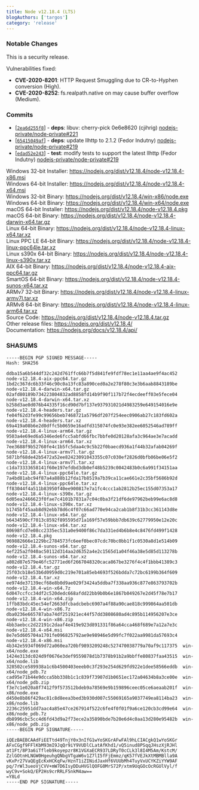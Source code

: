 ```yaml
---
title: Node v12.18.4 (LTS)
blogAuthors: ['targos']
category: 'release'
---
```


### Notable Changes

This is a security release.

Vulnerabilities fixed:

* **CVE-2020-8201**: HTTP Request Smuggling due to CR-to-Hyphen conversion (High).
* **CVE-2020-8252**: fs.realpath.native on may cause buffer overflow (Medium).

### Commits

* [[`2ea6d255f8`](https://github.com/nodejs/node/commit/2ea6d255f8)] - **deps**: libuv: cherry-pick 0e6e8620 (cjihrig) [nodejs-private/node-private#221](https://github.com/nodejs-private/node-private/pull/221)
* [[`65415049af`](https://github.com/nodejs/node/commit/65415049af)] - **deps**: update llhttp to 2.1.2 (Fedor Indutny) [nodejs-private/node-private#219](https://github.com/nodejs-private/node-private/pull/219)
* [[`edad52e243`](https://github.com/nodejs/node/commit/edad52e243)] - **test**: modify tests to support the latest llhttp (Fedor Indutny) [nodejs-private/node-private#219](https://github.com/nodejs-private/node-private/pull/219)

Windows 32-bit Installer: https://nodejs.org/dist/v12.18.4/node-v12.18.4-x86.msi<br>
Windows 64-bit Installer: https://nodejs.org/dist/v12.18.4/node-v12.18.4-x64.msi<br>
Windows 32-bit Binary: https://nodejs.org/dist/v12.18.4/win-x86/node.exe<br>
Windows 64-bit Binary: https://nodejs.org/dist/v12.18.4/win-x64/node.exe<br>
macOS 64-bit Installer: https://nodejs.org/dist/v12.18.4/node-v12.18.4.pkg<br>
macOS 64-bit Binary: https://nodejs.org/dist/v12.18.4/node-v12.18.4-darwin-x64.tar.gz<br>
Linux 64-bit Binary: https://nodejs.org/dist/v12.18.4/node-v12.18.4-linux-x64.tar.xz<br>
Linux PPC LE 64-bit Binary: https://nodejs.org/dist/v12.18.4/node-v12.18.4-linux-ppc64le.tar.xz<br>
Linux s390x 64-bit Binary: https://nodejs.org/dist/v12.18.4/node-v12.18.4-linux-s390x.tar.xz<br>
AIX 64-bit Binary: https://nodejs.org/dist/v12.18.4/node-v12.18.4-aix-ppc64.tar.gz<br>
SmartOS 64-bit Binary: https://nodejs.org/dist/v12.18.4/node-v12.18.4-sunos-x64.tar.xz<br>
ARMv7 32-bit Binary: https://nodejs.org/dist/v12.18.4/node-v12.18.4-linux-armv7l.tar.xz<br>
ARMv8 64-bit Binary: https://nodejs.org/dist/v12.18.4/node-v12.18.4-linux-arm64.tar.xz<br>
Source Code: https://nodejs.org/dist/v12.18.4/node-v12.18.4.tar.gz<br>
Other release files: https://nodejs.org/dist/v12.18.4/<br>
Documentation: https://nodejs.org/docs/v12.18.4/api/

### SHASUMS

```
-----BEGIN PGP SIGNED MESSAGE-----
Hash: SHA256

ddba15a6b544df32c242d761ffc66b7f5d841fe9fdf78ec1e11aa4ae9f4ac452  node-v12.18.4-aix-ppc64.tar.gz
1bd2c367dc6b33f46c90c0a13fc83a890ced0a2e278f80c3e3b6aab8843189be  node-v12.18.4-darwin-x64.tar.gz
02afd80189b734223804832ad8858fd14b9f90f117b72f4ecdeeff03e5fece04  node-v12.18.4-darwin-x64.tar.xz
b258d3ae0d076b44335f16cd90d7bf137e937931021d4983259e649154016e9e  node-v12.18.4-headers.tar.gz
fe04f62d3fe99c99656beb7468721a5796df207f254eec0906ab27c183fd602a  node-v12.18.4-headers.tar.xz
69a419a08b6e2d0dffc5b0659e16adfd315074fc0e93e382ee6052546ad789ff  node-v12.18.4-linux-arm64.tar.gz
9503a4e69ed6a5346ede6fcc5abfd66fbc7bbfe0d20128afa3c964ae3e7acadd  node-v12.18.4-linux-arm64.tar.xz
7ee3688f9b52760fe4c1b5fc5daa4c9c5b22f0baecd936a1f44b32afab04269f  node-v12.18.4-linux-armv7l.tar.gz
5871bf68de42b5472a52ee82423091043355c07c030ef2826d0bfb06be06e5f2  node-v12.18.4-linux-armv7l.tar.xz
c1da73333658141f60e197efdbd3db0ef48b5239c0042483b0c6a991f34151aa  node-v12.18.4-linux-ppc64le.tar.gz
7a4bd81abc94f87a4a888b12fda17b8519a7b39ca11cae661e2c35bf5686b92d  node-v12.18.4-linux-ppc64le.tar.xz
ff83044f4a511b83950f40ee900817e7a1fc4ccc1ab2812b25ec155d07353a17  node-v12.18.4-linux-s390x.tar.gz
6d05ea2466623f0fae7c4101b7831a7c04c0ba3f21df6de97962beb99e6ac8d8  node-v12.18.4-linux-s390x.tar.xz
b1745bf45aab8d92ebb78d6c4f07c66ad770e94ca2cab1b8f31b3cc361143d8e  node-v12.18.4-linux-x64.tar.gz
b6434590cf7013c8592f895595d71a169f57e59bbb7db639c62779950e12e20c  node-v12.18.4-linux-x64.tar.xz
80698fcd7e08cc2335ec531a0e9400f86c7da331ed4b6b8e4c8476fd499f1428  node-v12.18.4.pkg
969882666e1229bc2784573fc6eef0bec07cdc70bc0bb1f1c0530a8d1e514b09  node-v12.18.4-sunos-x64.tar.gz
4ef225a2f040ac50112d314aa2d6352a4e2c1565d1a04f46a38e5d85d113278b  node-v12.18.4-sunos-x64.tar.xz
a802d87e579e46fc52771ed6f2667048320caca867be3276f4c4f1bbb41389c3  node-v12.18.4.tar.gz
25f03cb18e53b6d0959d0c219e701a85eb4693f526bdda7c72bc6199b364f609  node-v12.18.4.tar.xz
ee974de37139ecf68e8b0d9ae029f3424a5ddba7f338aa936c877e863793702b  node-v12.18.4-win-x64.7z
6d047ccfcc34df2c520dedc668afdd22bb9b0b6e1867b049267e2d45f78e7b17  node-v12.18.4-win-x64.zip
1ffb83bdc45ec54ef2663dfcbadcbebc6907a4f88a90cae818c999864aa501db  node-v12.18.4-win-x86.7z
dba0236e665787aba74df251921ec44f57dd3808680ad4c895b114956207e3ce  node-v12.18.4-win-x86.zip
4bb3aebcc2d22191c2daaf4e419e923d891331f86a64cca468f689e7a12a7e3c  node-v12.18.4-x64.msi
8e7e5d605704a1701fe096825792ae9e98946e5d99fc7f022aa9981da57693c4  node-v12.18.4-x86.msi
4b342e5934f069d72a060ea720bf9893209248c527470038779a70af9c117375  win-x64/node.exe
1424e313dc024d9f0676e3def9559878d1b7378b91b2a9bbffe80837faa43515  win-x64/node.lib
328502ce589938a1c6b4500403eeeb0c3f293e254d629fd922e1dee58566eddb  win-x64/node_pdb.7z
cad95e71b44e9dcca5bb338b1c1c839f73907d1b0651ec172a04634b8a3ce00e  win-x64/node_pdb.zip
f3e7c1e020a8f7412f9f573512bdeb9a78569e9b159896ceec05ce6aeaab201f  win-x86/node.exe
d450e8b86f429ac81c8d8eea3bed3b930d007c55069165a9037749ea8114ba23  win-x86/node.lib
2236c25951dd7aac4a85e47ce267914f522c6fe4f0f01f9a6ce120cb3cd99e64  win-x86/node_pdb.7z
db8996cbc5cc4d6fd43d9a2f73ece2a35890bde7b20e6d4c0aa13d280e95482b  win-x86/node_pdb.zip
-----BEGIN PGP SIGNATURE-----

iQEzBAEBCAAdFiEETtd49TnjY0x3nIfG1wYoSKGrAFwFAl9hLCIACgkQ1wYoSKGr
AFxCGgf9FFlKbM93mI9JqQr9iY9VUDlCLatAfKhd1/vQ5inud8PSqqJHszXjRJHl
at1Ft/8P3a6iTfleb9koyepzr8K1VGXaECR937LDRyT0cCLk3l8I4M5Am/KstcM/
ZzlGOtnHLNGW0HgeuhgQNbgVTgaW6v1Z7lI5fFjEmmz/qK57fVEJkXtMBMBlla9A
vKxPr27VaQEgEcKxHCKqFw/HznT1iZINidJaxHf6VUUbMh4TuyVxUCYKZiYYW9AF
pq/7rWl3ueoVjCVV+mW7D6IsyDDuHVGlQOFG0MrS72P/xtm9UqGOcOcRGUlVyl/f
wyC9v+SokQ/EP2Hs9crRRLF5nkM4aw==
=Y8Ld
-----END PGP SIGNATURE-----

```
